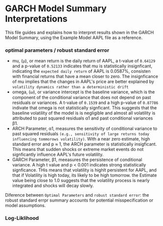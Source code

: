 # GARCH Model Summary Interpretations

This file guides and explains how to interpret results shown in the GARCH Model Summary, using the Example Model AAPL file as a reference.


### optimal parameters / robust standard error
- mu, (μ), or mean return is the daily return of AAPL, a t-value of `0.64129` and a p-value of `0.52133` indicates that mu is statistically insignficant, indicating the `expected daily return` of AAPL is 0.0587%, consisten with financial returns that have a mean closer to zero. The insignficance of mu implies that the changes in AAPL's price are better explained by `volatility dynamics rather than a deterministic drift`
- omega, (𝜔), or variance intercept is the baseline variance, which is the component of the conditional variance that does not depend on past residuals or variances. A t-value of `0.1539` and a high p-value of `0.87786` indivate that omega is not statistically signficant. This suggests that the baseline volatility of the model is is negligible and almost all volatility is attributed to past squared residuals α1 and past conditional variances β1.
- ARCH Parameter, α1, measures the sensitivity of conditional variance to past squared residuals `(e.g., sensitivity of large returns today influencing tommorows volatility)`. With a near zero estimate, high standard error and p ≈ 1, the ARCH parameter is statistically insigficant. This means that sudden shocks or extreme market events do not signficantly influence AAPL's future volatility.
- GARCH Parameter, β1, meeasures the persistence of conditional variance. A high t value and p < 0.001 indicates strong statistically signficance. THis means that volatility is highlt persistent for AAPL, and that if Volatility is high today, its likely to be high tomorrow. the Estimate value being close to 1.0 suggests that the volatility process is nearly integrated and shocks will decay slowly.

Diference between `Optimal Parameters` and `robust standard error`: the robust standard errpr summary accounts for potential misspecification or model assumptions.

### Log-Liklihood

​
 
